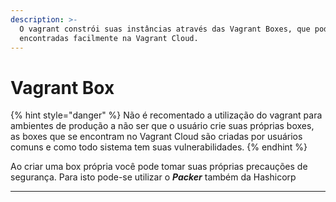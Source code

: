 ```yaml
---
description: >-
  O vagrant constrói suas instâncias através das Vagrant Boxes, que podem ser
  encontradas facilmente na Vagrant Cloud.
---
```


# Vagrant Box

{% hint style="danger" %}
Não é recomentado a utilização do vagrant para ambientes de produção a não ser que o usuário crie suas próprias boxes, as boxes que se encontram no Vagrant Cloud são criadas por usuários comuns e como todo sistema tem suas vulnerabilidades.
{% endhint %}

Ao criar uma box própria você pode tomar suas próprias precauções de segurança. Para isto pode-se utilizar o _**Packer**_ também da Hashicorp

***
